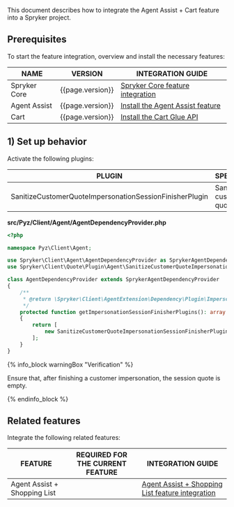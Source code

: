 

This document describes how to integrate the Agent Assist + Cart feature into a Spryker project.

## Prerequisites

To start the feature integration, overview and install the necessary features:

| NAME         | VERSION | INTEGRATION GUIDE                                            |
| ------------ | ------- | ------------------------------------------------------------ |
| Spryker Core | {{page.version}}  | [Spryker Сore feature integration](/docs/pbc/all/miscellaneous/{{page.version}}/install-and-upgrade/install-features/install-the-spryker-core-feature.html) |
| Agent Assist | {{page.version}}  | [Install the Agent Assist feature](/docs/pbc/all/user-management/{{page.version}}/base-shop/install-and-upgrade/install-the-agent-assist-feature.html) |
| Cart         | {{page.version}}  | [Install the Cart Glue API](/docs/scos/dev/feature-integration-guides/{{page.version}}/glue-api/glue-api-cart-feature-integration.html) |


## 1) Set up behavior

Activate the following plugins:

| PLUGIN   | SPECIFICATION   | PREREQUISITES | NAMESPACE   |
| -------------------- | -------------------- | ------------- | -------------------- |
| SanitizeCustomerQuoteImpersonationSessionFinisherPlugin | Sanitizes a customer quote. | None          | Spryker\Client\Quote\Plugin\Agent |

**src/Pyz/Client/Agent/AgentDependencyProvider.php**

```php
<?php

namespace Pyz\Client\Agent;

use Spryker\Client\Agent\AgentDependencyProvider as SprykerAgentDependencyProvider;
use Spryker\Client\Quote\Plugin\Agent\SanitizeCustomerQuoteImpersonationSessionFinisherPlugin;

class AgentDependencyProvider extends SprykerAgentDependencyProvider
{
    /**
     * @return \Spryker\Client\AgentExtension\Dependency\Plugin\ImpersonationSessionFinisherPluginInterface[]
     */
    protected function getImpersonationSessionFinisherPlugins(): array
    {
        return [
            new SanitizeCustomerQuoteImpersonationSessionFinisherPlugin(),
        ];
    }
}
```

{% info_block warningBox "Verification" %}

Ensure that, after finishing a customer impersonation, the session quote is empty.

{% endinfo_block %}


## Related features

Integrate the following related features:

| FEATURE   | REQUIRED FOR THE CURRENT FEATURE | INTEGRATION GUIDE  |
| ----------------- | ------------ | ----------------------- |
| Agent Assist + Shopping List |         | [Agent Assist + Shopping List feature integration](/docs/pbc/all/user-management/{{page.version}}/base-shop/install-and-upgrade/install-the-agent-assist-shopping-list-feature.html) |
